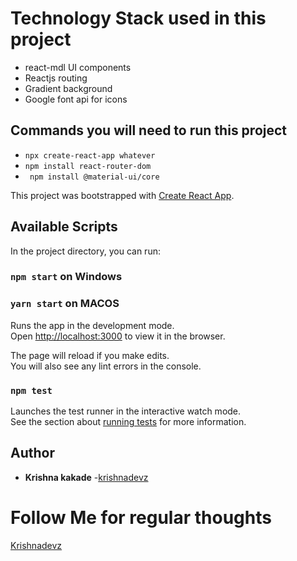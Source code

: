# Technology Stack used in this project 
* react-mdl UI components
* Reactjs routing
* Gradient background
* Google font api for icons





## Commands you will need to run this project
* `npx create-react-app whatever`
* `npm install react-router-dom`
* ` npm install @material-ui/core`


This project was bootstrapped with [Create React App](https://github.com/facebook/create-react-app).

## Available Scripts

In the project directory, you can run:

### `npm start` on Windows
### `yarn start` on MACOS

Runs the app in the development mode.<br />
Open [http://localhost:3000](http://localhost:3000) to view it in the browser.

The page will reload if you make edits.<br />
You will also see any lint errors in the console.

### `npm test`

Launches the test runner in the interactive watch mode.<br />
See the section about [running tests](https://facebook.github.io/create-react-app/docs/running-tests) for more information.

## Author

* **Krishna kakade** -[krishnadevz](https://www.github.com/krishnadevz)

# Follow Me for regular thoughts 
<a href="https://twitter.com/krishnadevz" target="_blank">Krishnadevz</a>
